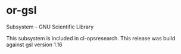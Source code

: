 # or-gsl
Subsystem - GNU Scientific Library

This subsystem is included in cl-opsresearch.
This release was build against gsl version 1.16

